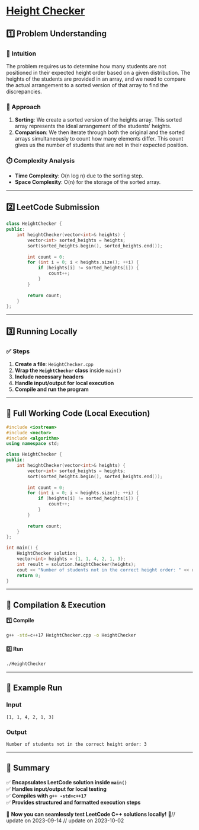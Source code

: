 # **[Height Checker](https://leetcode.com/problems/height-checker/description/)**  

## **1️⃣ Problem Understanding**  
### **📌 Intuition**  
The problem requires us to determine how many students are not positioned in their expected height order based on a given distribution. The heights of the students are provided in an array, and we need to compare the actual arrangement to a sorted version of that array to find the discrepancies.

### **🚀 Approach**  
1. **Sorting**: We create a sorted version of the heights array. This sorted array represents the ideal arrangement of the students' heights.
2. **Comparison**: We then iterate through both the original and the sorted arrays simultaneously to count how many elements differ. This count gives us the number of students that are not in their expected position.

### **⏱️ Complexity Analysis**  
- **Time Complexity**: O(n log n) due to the sorting step.  
- **Space Complexity**: O(n) for the storage of the sorted array.  

---  

## **2️⃣ LeetCode Submission**  
```cpp
class HeightChecker {
public:
    int heightChecker(vector<int>& heights) {
        vector<int> sorted_heights = heights;
        sort(sorted_heights.begin(), sorted_heights.end());
        
        int count = 0;
        for (int i = 0; i < heights.size(); ++i) {
            if (heights[i] != sorted_heights[i]) {
                count++;
            }
        }
        
        return count;
    }
};
```  

---  

## **3️⃣ Running Locally**  
### **✅ Steps**  
1. **Create a file**: `HeightChecker.cpp`  
2. **Wrap the `HeightChecker` class** inside `main()`  
3. **Include necessary headers**  
4. **Handle input/output for local execution**  
5. **Compile and run the program**  

---  

## **📝 Full Working Code (Local Execution)**  
```cpp
#include <iostream>
#include <vector>
#include <algorithm>
using namespace std;

class HeightChecker {
public:
    int heightChecker(vector<int>& heights) {
        vector<int> sorted_heights = heights;
        sort(sorted_heights.begin(), sorted_heights.end());
        
        int count = 0;
        for (int i = 0; i < heights.size(); ++i) {
            if (heights[i] != sorted_heights[i]) {
                count++;
            }
        }
        
        return count;
    }
};

int main() {
    HeightChecker solution;
    vector<int> heights = {1, 1, 4, 2, 1, 3};
    int result = solution.heightChecker(heights);
    cout << "Number of students not in the correct height order: " << result << endl;
    return 0;
}
```  

---  

## **🔧 Compilation & Execution**  
#### **1️⃣ Compile**  
```bash
g++ -std=c++17 HeightChecker.cpp -o HeightChecker
```  

#### **2️⃣ Run**  
```bash
./HeightChecker
```  

---  

## **🎯 Example Run**  
### **Input**  
```
[1, 1, 4, 2, 1, 3]
```  
### **Output**  
```
Number of students not in the correct height order: 3
```  

---  

## **📌 Summary**  
✅ **Encapsulates LeetCode solution inside `main()`**  
✅ **Handles input/output for local testing**  
✅ **Compiles with `g++ -std=c++17`**  
✅ **Provides structured and formatted execution steps**  

🚀 **Now you can seamlessly test LeetCode C++ solutions locally!** 🚀// update on 2023-09-14
// update on 2023-10-02
